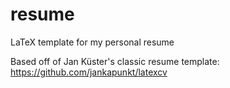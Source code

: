 # resume
LaTeX template for my personal resume

Based off of Jan Küster's classic resume template: https://github.com/jankapunkt/latexcv

